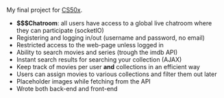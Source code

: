 My final project for [CS50x](https://cs50.harvard.edu/x/2023/).

- **$$$Chatroom**: all users have access to a global live chatroom where they can participate (socketIO)
- Registering and logging in/out (username and password, no email)
- Restricted access to the web-page unless logged in
- Ability to search movies and series (trough the imdb API)
- Instant search results for searching your collection (AJAX)
- Keep track of movies per user **and** collections in an efficient way
- Users can assign movies to various collections and filter them out later
- Placeholder images while fetching from the API
- Wrote both back-end and front-end